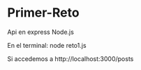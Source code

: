 # Primer-Reto
Api en express Node.js

En el terminal: node reto1.js


Si accedemos a http://localhost:3000/posts
